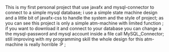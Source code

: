 This is my first personal project that use javafx and mysql-connector to connect to a simple mysql database;
i use a simple state machine design and a little bit of javafx-css to handle the system and the style of project;
as you can see this project is only a simple atm-machine with limited function ;
if you want to download it and connect to your database you can change a the mysql-password and mysql account inside a file call MySQL_Connector;
still improving with my programming skill the whole design for this atm-machine is really horrible :P ;
